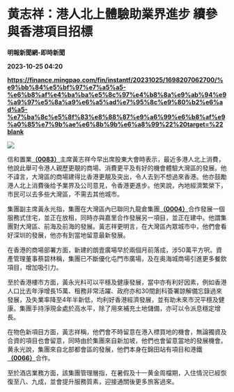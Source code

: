 # 黄志祥：港人北上體驗助業界進步 續參與香港項目招標
**明報新聞網-即時新聞**

**2023-10-25 04:20**

**https://finance.mingpao.com/fin/instantf/20231025/1698207062700/%e9%bb%84%e5%bf%97%e7%a5%a5-%e6%b8%af%e4%ba%ba%e5%8c%97%e4%b8%8a%e9%ab%94%e9%a9%97%e5%8a%a9%e6%a5%ad%e7%95%8c%e9%80%b2%e6%ad%a5-%e7%ba%8c%e5%8f%83%e8%88%87%e9%a6%99%e6%b8%af%e9%a0%85%e7%9b%ae%e6%8b%9b%e6%a8%99%22%20target=%22blank**

![](https://fs.mingpao.com/fin/20231025/s00010/f2473ca3bde8ac46b4fbdf5163e26bf7.jpg)

信和置業[**（0083）**](https://finance.mingpao.com/fin/instantf/20231025/1698207062700/stock1.php?code=0083)主席黃志祥今早出席股東大會時表示，最近多港人北上消費，他說此舉可令港人親歷更靚的商場、消費更平及有好的機會體驗大灣區的發展。他不諱言，大灣區的商場建得比香港更靚及突出，令人去到不想過來香港。他亦鼓勵港人北上消費後给予業界及公司意見，令香港更進步。他笑說，內地經濟繁榮下，市民可以去多些大灣區，不需去其他城市。

集團副主席黃永光指，集團在大灣區內已聯同九龍倉集團[**（0004）**](https://finance.mingpao.com/fin/instantf/20231025/1698207062700/stock1.php?code=0004)合作發展一個服務式住宅，並正在放租，同時亦與嘉里合作發展另一項目，並正在建中。他謂集團對大灣區、前海及前海的發展。黃志祥更明言，在大灣區內眾城市中，他們會看好深圳的發展，他亦有到當地留意最新發展。

在香港的商場部署方面，新建的朗壹廣場早於兩個月前落成，涉50萬平方呎。資產管理董事蔡碧林稱，集團已不斷優化屯門市廣場，及在奥海城商場引進更多餐飲項目，增加吸引力。

至於香港樓市方面，黃永光料可以平穩及健康發展，當中亦有利好因素，例如香港人口比去年淨增長15萬、租務非常活躍、政府亦和30間創科簽署諒解備忘錄過來發展，及失業率降至4年半新低，均利好香港經濟發展，並有助未來市況平穩及健康。集團手持淨現金處於高水平，除了用來補充土地儲備，亦可以令派息穩定增長。

在物色新項目方面，黃志祥稱，他們會不時留意在港入標買地的機會，無論獨資及合資的項目也會留意，同時由於集團來自新加坡，他們也會留意當地的發展機會。黄永光說，集團來自北部都會區的發展，他們本身在錦田站有項目和港鐵[**（0066）**](https://finance.mingpao.com/fin/instantf/20231025/1698207062700/stock1.php?code=0066)合作。

至於酒店業務方面，該集團管理層指，在暑假及十一黄金周檔期，入住情況已經恢復至八、九成，並會提升服務質素，迎接通關後更多旅客過來。